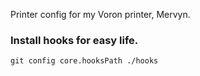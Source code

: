 Printer config for my Voron printer, Mervyn.

### Install hooks for easy life.

```
git config core.hooksPath ./hooks
```
